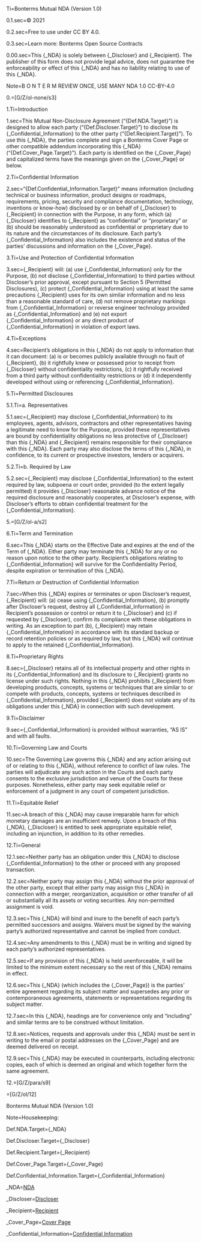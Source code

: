 Ti=Bonterms Mutual NDA (Version 1.0) 

0.1.sec=© 2021

0.2.sec=Free to use under CC BY 4.0. 

0.3.sec=Learn more: Bonterms Open Source Contracts

0.00.sec=This {_NDA} is solely between {_Discloser} and {_Recipient}. The publisher of this form does not provide legal advice, does not guarantee the enforceability or effect of this {_NDA} and has no liability relating to use of this {_NDA}.

Note=B O N T E R M REVIEW ONCE, USE MANY NDA 1.0 CC-BY-4.0 

0.=[G/Z/ol-none/s3]

1.Ti=Introduction 

1.sec=This Mutual Non-Disclosure Agreement (“{Def.NDA.Target}”) is designed to allow each party (“{Def.Discloser.Target}”) to disclose its {_Confidential_Information} to the other party (“{Def.Recipient.Target}”). To use this {_NDA}, the parties complete and sign a Bonterms Cover Page or other compatible addendum incorporating this {_NDA} (“{Def.Cover_Page.Target}”). Each party is identified on the {_Cover_Page} and capitalized terms have the meanings given on the {_Cover_Page} or below. 

2.Ti=Confidential Information

2.sec=“{Def.Confidential_Information.Target}” means information (including technical or business information, product designs or roadmaps, requirements, pricing, security and compliance documentation, technology, inventions or know-how) disclosed by or on behalf of {_Discloser} to {_Recipient} in connection with the Purpose, in any form, which (a) {_Discloser} identifies to {_Recipient} as “confidential” or “proprietary” or (b) should be reasonably understood as confidential or proprietary due to its nature and the circumstances of its disclosure. Each party’s {_Confidential_Information} also includes the existence and status of the parties’ discussions and information on the {_Cover_Page}. 

3.Ti=Use and Protection of Confidential Information

3.sec={_Recipient} will: (a) use {_Confidential_Information} only for the Purpose, (b) not disclose {_Confidential_Information} to third parties without Discloser’s prior approval, except pursuant to Section 5 (Permitted Disclosures), (c) protect {_Confidential_Information} using at least the same precautions {_Recipient} uses for its own similar information and no less than a reasonable standard of care, (d) not remove proprietary markings from {_Confidential_Information} or reverse engineer technology provided as {_Confidential_Information} and (e) not export {_Confidential_Information} or any direct product of {_Confidential_Information} in violation of export laws. 

4.Ti=Exceptions

4.sec=Recipient’s obligations in this {_NDA} do not apply to information that it can document: (a) is or becomes publicly available through no fault of {_Recipient}, (b) it rightfully knew or possessed prior to receipt from {_Discloser} without confidentiality restrictions, (c) it rightfully received from a third party without confidentiality restrictions or (d) it independently developed without using or referencing {_Confidential_Information}. 

5.Ti=Permitted Disclosures 

5.1.Ti=a. Representatives

5.1.sec={_Recipient} may disclose {_Confidential_Information} to its employees, agents, advisors, contractors and other representatives having a legitimate need to know for the Purpose, provided these representatives are bound by confidentiality obligations no less protective of {_Discloser} than this {_NDA} and {_Recipient} remains responsible for their compliance with this {_NDA}. Each party may also disclose the terms of this {_NDA}, in confidence, to its current or prospective investors, lenders or acquirers. 

5.2.Ti=b. Required by Law

5.2.sec={_Recipient} may disclose {_Confidential_Information} to the extent required by law, subpoena or court order, provided (to the extent legally permitted) it provides {_Discloser} reasonable advance notice of the required disclosure and reasonably cooperates, at Discloser’s expense, with Discloser’s efforts to obtain confidential treatment for the {_Confidential_Information}. 

5.=[G/Z/ol-a/s2]

6.Ti=Term and Termination

6.sec=This {_NDA} starts on the Effective Date and expires at the end of the Term of {_NDA}. Either party may terminate this {_NDA} for any or no reason upon notice to the other party. Recipient’s obligations relating to {_Confidential_Information} will survive for the Confidentiality Period, despite expiration or termination of this {_NDA}. 

7.Ti=Return or Destruction of Confidential Information

7.sec=When this {_NDA} expires or terminates or upon Discloser’s request, {_Recipient} will: (a) cease using {_Confidential_Information}, (b) promptly after Discloser’s request, destroy all {_Confidential_Information} in Recipient’s possession or control or return it to {_Discloser} and (c) if requested by {_Discloser}, confirm its compliance with these obligations in writing. As an exception to part (b), {_Recipient} may retain {_Confidential_Information} in accordance with its standard backup or record retention policies or as required by law, but this {_NDA} will continue to apply to the retained {_Confidential_Information}. 

8.Ti=Proprietary Rights

8.sec={_Discloser} retains all of its intellectual property and other rights in its {_Confidential_Information} and its disclosure to {_Recipient} grants no license under such rights. Nothing in this {_NDA} prohibits {_Recipient} from developing products, concepts, systems or techniques that are similar to or compete with products, concepts, systems or techniques described in {_Confidential_Information}, provided {_Recipient} does not violate any of its obligations under this {_NDA} in connection with such development. 

9.Ti=Disclaimer

9.sec={_Confidential_Information} is provided without warranties, “AS IS” and with all faults. 

10.Ti=Governing Law and Courts

10.sec=The Governing Law governs this {_NDA} and any action arising out of or relating to this {_NDA}, without reference to conflict of law rules. The parties will adjudicate any such action in the Courts and each party consents to the exclusive jurisdiction and venue of the Courts for these purposes. Nonetheless, either party may seek equitable relief or enforcement of a judgment in any court of competent jurisdiction. 

11.Ti=Equitable Relief

11.sec=A breach of this {_NDA} may cause irreparable harm for which monetary damages are an insufficient remedy. Upon a breach of this {_NDA}, {_Discloser} is entitled to seek appropriate equitable relief, including an injunction, in addition to its other remedies. 

12.Ti=General

12.1.sec=Neither party has an obligation under this {_NDA} to disclose {_Confidential_Information} to the other or proceed with any proposed transaction.

12.2.sec=Neither party may assign this {_NDA} without the prior approval of the other party, except that either party may assign this {_NDA} in connection with a merger, reorganization, acquisition or other transfer of all or substantially all its assets or voting securities. Any non-permitted assignment is void.

12.3.sec=This {_NDA} will bind and inure to the benefit of each party’s permitted successors and assigns. Waivers must be signed by the waiving party’s authorized representative and cannot be implied from conduct.

12.4.sec=Any amendments to this {_NDA} must be in writing and signed by each party’s authorized representatives.

12.5.sec=If any provision of this {_NDA} is held unenforceable, it will be limited to the minimum extent necessary so the rest of this {_NDA} remains in effect.

12.6.sec=This {_NDA} (which includes the {_Cover_Page}) is the parties’ entire agreement regarding its subject matter and supersedes any prior or contemporaneous agreements, statements or representations regarding its subject matter.

12.7.sec=In this {_NDA}, headings are for convenience only and “including” and similar terms are to be construed without limitation.

12.8.sec=Notices, requests and approvals under this {_NDA} must be sent in writing to the email or postal addresses on the {_Cover_Page} and are deemed delivered on receipt.

12.9.sec=This {_NDA} may be executed in counterparts, including electronic copies, each of which is deemed an original and which together form the same agreement.

12.=[G/Z/para/s9]

=[G/Z/ol/12]

Bonterms Mutual NDA (Version 1.0) 


Note=Housekeeping:

Def.NDA.Target={_NDA}

Def.Discloser.Target={_Discloser}

Def.Recipient.Target={_Recipient}

Def.Cover_Page.Target={_Cover_Page}

Def.Confidential_Information.Target={_Confidential_Information}

_NDA=<a href='#Def.NDA.Target' class='definedterm'>NDA</a>

_Discloser=<a href='#Def.Discloser.Target' class='definedterm'>Discloser</a>

_Recipient=<a href='#Def.Recipient.Target' class='definedterm'>Recipient</a>

_Cover_Page=<a href='#Def.Cover_Page.Target' class='definedterm'>Cover Page</a>

_Confidential_Information=<a href='#Def.Confidential_Information.Target' class='definedterm'>Confidential Information</a>

